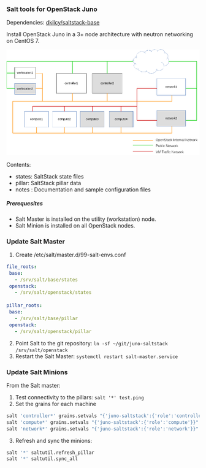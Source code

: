 ### Salt tools for OpenStack Juno

Dependencies: [dkilcy/saltstack-base](https://github.com/dkilcy/saltstack-base)

Install OpenStack Juno in a 3+ node architecture with neutron networking on CentOS 7.

![Node Deployment](notes/node-deployment.png "Node Deployment")

Contents:  

- states: SaltStack state files  
- pillar: SaltStack pillar data  
- notes : Documentation and sample configuration files  

##### Prerequesites

- Salt Master is installed on the utility (workstation) node.
- Salt Minion is installed on all OpenStack nodes. 

### Update Salt Master

1. Create /etc/salt/master.d/99-salt-envs.conf

 ```yaml
file_roots:
  base:
    - /srv/salt/base/states
  openstack:
    - /srv/salt/openstack/states
 
pillar_roots:
  base:
    - /srv/salt/base/pillar
  openstack:
    - /srv/salt/openstack/pillar
```

2. Point Salt to the git repository: `ln -sf ~/git/juno-saltstack /srv/salt/openstack`
3. Restart the Salt Master: `systemctl restart salt-master.service`

### Update Salt Minions

From the Salt master:

1. Test connectivity to the pillars: `salt '*' test.ping`
2. Set the grains for each machine

 ```bash
salt 'controller*' grains.setvals "{'juno-saltstack':{'role':'controller'}}"
salt 'compute*' grains.setvals "{'juno-saltstack':{'role':'compute'}}"
salt 'network*' grains.setvals "{'juno-saltstack':{'role':'network'}}"
```

3. Refresh and sync the minions:

 ```bash
salt '*' saltutil.refresh_pillar
salt '*' saltutil.sync_all
```
